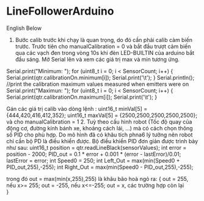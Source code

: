 # LineFollowerArduino 
English Below
1. Bước calib trước khi chạy là quan trọng, do đó cần phải calib cảm biến trước. Trước tiên cho manualCalibration = 0 và bắt đầu trượt cảm biến qua các vạch đen trong vòng 10s khi đèn LED-BUILTIN của arduino bắt đầu sáng. Mở Serial lên và xem các giá trị max và min tương ứng.

Serial.print("Minimum: ");
  for (uint8_t i = 0; i < SensorCount; i++)
  {
    Serial.print(qtr.calibrationOn.minimum[i]);
    Serial.print('\t');
  }
  Serial.println();
  //print the calibration maximum values measured when emitters were on
  Serial.print("Maximun: ");
  for (uint8_t i = 0; i < SensorCount; i++)
  {
    Serial.print(qtr.calibrationOn.maximum[i]);
    Serial.print('\t');
  }

Gán các giá trị calib vào dòng lệnh :
        uint16_t minVal[5] = {444,420,416,412,352};
        uint16_t maxVal[5] = {2500,2500,2500,2500,2500};
và cho manualCalibration = 1
2. Tuỳ theo cấu hình robot (Tốc độ quay của động cơ, đường kính bánh xe, khoảng cách lái, ...) mà có cách chọn thông số PID cho phù hợp. Do mô hình đã có khâu tích phna6 lý tưởng nên robot chỉ cần bộ PD là điều khiển được.  Bộ điều khiển PID đơn giản được trình bày như sau:
  uint16_t position = qtr.readLineBlack(sensorValues);
  int error = position - 2000;
  PID_out = 0.1 * error + 0.001 * (error - lastError)/0.01;
  lastError = error;
  int Speed0 = 250;
  int Left_Out = max(min(Speed0 + PID_out,255),-255);
  int Right_Out = max(min(Speed0 - PID_out,255),-255);
  
 trong đó out = max(min(x,255),255) là khâu bão hoà ngỏ ra:
 {
 out =  255, nếu x>= 255; 
 out = -255, nếu x<=-255;
 out =    x, các trường hợp còn lại   
 }
